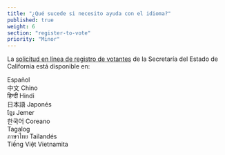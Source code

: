 ```yaml
---
title: "¿Qué sucede si necesito ayuda con el idioma?"
published: true
weight: 6
section: "register-to-vote"
priority: "Minor"
---
```

La [solicitud en línea de registro de votantes](http://www.sos.ca.gov/elections/voter-registration/) de la Secretaría del Estado de California está disponible en:  

Español  
中文 Chino  
हिन्दी Hindi  
日本語 Japonés   
ខ្មែរ Jemer  
한국어 Coreano   
Tagalog   
ภาษาไทย Tailandés   
Tiếng Việt Vietnamita  
